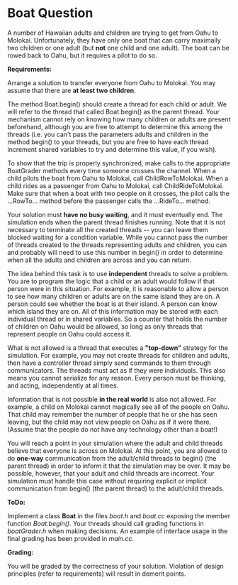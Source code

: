 # Boat Question

A number of Hawaiian adults and children are trying to get from Oahu to Molokai. Unfortunately, they have only one boat that can carry maximally two children or one adult (but **not** one child and one adult). The boat can be rowed back to Oahu, but it requires a pilot to do so.

**Requirements:**

Arrange a solution to transfer everyone from Oahu to Molokai. You may assume that there are **at least two children**.

The method Boat.begin() should create a thread for each child or adult. We will refer to the thread that called Boat.begin() as the parent thread. Your mechanism cannot rely on knowing how many children or adults are present beforehand, although you are free to attempt to determine this among the threads (i.e. you can't pass the parameters adults and children in the method begin() to your threads, but you are free to have each thread increment shared variables to try and determine this value, if you wish).

To show that the trip is properly synchronized, make calls to the appropriate BoatGrader methods every time someone crosses the channel. When a child pilots the boat from Oahu to Molokai, call ChildRowToMolokai. When a child rides as a passenger from Oahu to Molokai, call ChildRideToMolokai. Make sure that when a boat with two people on it crosses, the pilot calls the ...RowTo... method before the passenger calls the ...RideTo... method.

Your solution must **have no busy waiting**, and it must eventually end. The simulation ends when the parent thread finishes running. Note that it is not necessary to terminate all the created threads -- you can leave them blocked waiting for a condition variable. While you cannot pass the number of threads created to the threads representing adults and children, you can and probably will need to use this number in begin() in order to determine when all the adults and children are across and you can return.

The idea behind this task is to use **independent** threads to solve a problem. You are to program the logic that a child or an adult would follow if that person were in this situation. For example, it is reasonable to allow a person to see how many children or adults are on the same island they are on. A person could see whether the boat is at their island. A person can know which island they are on. All of this information may be stored with each individual thread or in shared variables. So a counter that holds the number of children on Oahu would be allowed, so long as only threads that represent people on Oahu could access it.

What is not allowed is a thread that executes a **"top-down"** strategy for the simulation. For example, you may not create threads for children and adults, then have a controller thread simply send commands to them through communicators. The threads must act as if they were individuals. This also means you cannot serialize for any reason. Every person must be thinking, and acting, independently at all times.

Information that is not possible **in the real world** is also not allowed. For example, a child on Molokai cannot magically see all of the people on Oahu. That child may remember the number of people that he or she has seen leaving, but the child may not view people on Oahu as if it were there. (Assume that the people do not have any technology other than a boat!)

You will reach a point in your simulation where the adult and child threads believe that everyone is across on Molokai. At this point, you are allowed to do **one-way** communication from the adult/child threads to begin() (the parent thread) in order to inform it that the simulation may be over. It may be possible, however, that your adult and child threads are incorrect. Your simulation must handle this case without requiring explicit or implicit communication from begin() (the parent thread) to the adult/child threads.

**ToDo:**

Implement a class **Boat** in the files *boat.h* and *boat.cc* exposing the member function *Boat.begin()*. Your threads should call grading functions in *boatGrader.h* when making decisions. An example of interface usage in the final grading has been provided in *main.cc*.

**Grading:**

You will be graded by the correctness of your solution. Violation of design principles (refer to requirements) will result in demerit points.
